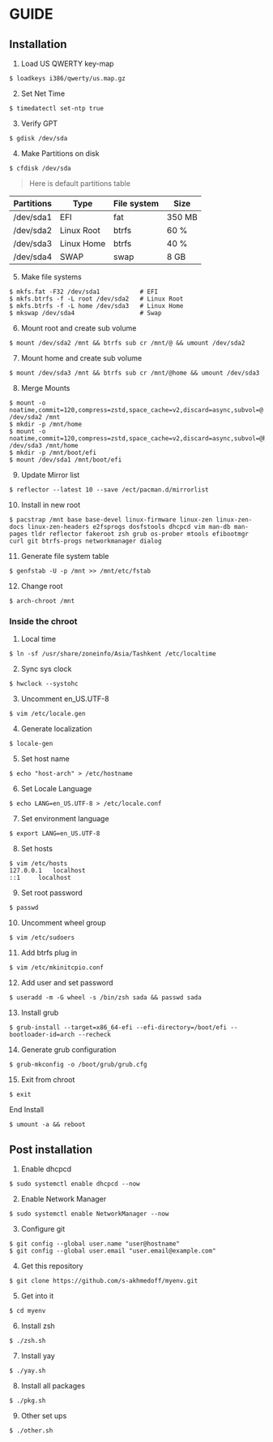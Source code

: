 # 													GUIDE
## Installation

1. Load US QWERTY key-map

```shell
$ loadkeys i386/qwerty/us.map.gz
```

2. Set Net Time

```shell
$ timedatectl set-ntp true
```

3. Verify GPT

```shell
$ gdisk /dev/sda
```

4. Make Partitions on disk

```shell
$ cfdisk /dev/sda
```

> Here is default partitions table

| Partitions | Type       | File system | Size   |
| ---------- | ---------- | ----------- | ------ |
| /dev/sda1  | EFI        | fat         | 350 MB |
| /dev/sda2  | Linux Root | btrfs       | 60 %   |
| /dev/sda3  | Linux Home | btrfs       | 40 %   |
| /dev/sda4  | SWAP       | swap        | 8 GB   |

5. Make file systems

```shell
$ mkfs.fat -F32 /dev/sda1 			# EFI
$ mkfs.btrfs -f -L root /dev/sda2	# Linux Root
$ mkfs.btrfs -f -L home /dev/sda3	# Linux Home
$ mkswap /dev/sda4					# Swap
```

6. Mount root and create sub volume

```shell
$ mount /dev/sda2 /mnt && btrfs sub cr /mnt/@ && umount /dev/sda2
```

7. Mount home and create sub volume

```shell
$ mount /dev/sda3 /mnt && btrfs sub cr /mnt/@home && umount /dev/sda3
```

8. Merge Mounts

```shell
$ mount -o noatime,commit=120,compress=zstd,space_cache=v2,discard=async,subvol=@ /dev/sda2 /mnt
$ mkdir -p /mnt/home
$ mount -o noatime,commit=120,compress=zstd,space_cache=v2,discard=async,subvol=@home /dev/sda3 /mnt/home
$ mkdir -p /mnt/boot/efi
$ mount /dev/sda1 /mnt/boot/efi
```

9. Update Mirror list

```shell
$ reflector --latest 10 --save /ect/pacman.d/mirrorlist
```

10. Install in new root

```shell
$ pacstrap /mnt base base-devel linux-firmware linux-zen linux-zen-docs linux-zen-headers e2fsprogs dosfstools dhcpcd vim man-db man-pages tldr reflector fakeroot zsh grub os-prober mtools efibootmgr curl git btrfs-progs networkmanager dialog
```

11. Generate file system table

```shell
$ genfstab -U -p /mnt >> /mnt/etc/fstab
```

12. Change root

```shell
$ arch-chroot /mnt
```

### Inside the chroot

1. Local time

```shell
$ ln -sf /usr/share/zoneinfo/Asia/Tashkent /etc/localtime
```

2. Sync sys clock

```shell
$ hwclock --systohc
```

3. Uncomment en_US.UTF-8

```shell
$ vim /etc/locale.gen
```

4. Generate localization

```shell
$ locale-gen
```

5. Set host name

```shell
$ echo "host-arch" > /etc/hostname
```

6. Set Locale Language

```shell
$ echo LANG=en_US.UTF-8 > /etc/locale.conf
```

7. Set environment language

```shell
$ export LANG=en_US.UTF-8
```

8. Set hosts

```shell
$ vim /etc/hosts
127.0.0.1	localhost
::1		localhost
```

9. Set root password

```shell
$ passwd
```

10. Uncomment wheel group

```shell
$ vim /etc/sudoers
```

11. Add btrfs plug in

```shell
$ vim /etc/mkinitcpio.conf
```

12. Add user and set password

```shell
$ useradd -m -G wheel -s /bin/zsh sada && passwd sada
```

13. Install grub

```shell
$ grub-install --target=x86_64-efi --efi-directory=/boot/efi --bootloader-id=arch --recheck
```

14. Generate grub configuration

```shell
$ grub-mkconfig -o /boot/grub/grub.cfg
```

15. Exit from chroot

```shell
$ exit
```

End Install

```shell
$ umount -a && reboot
```

## Post installation 

1. Enable dhcpcd

```shell
$ sudo systemctl enable dhcpcd --now
```

2. Enable Network Manager

```shell
$ sudo systemctl enable NetworkManager --now
```

3. Configure git

```shell
$ git config --global user.name "user@hostname"
$ git config --global user.email "user.email@example.com"
```

4. Get this repository

```shell
$ git clone https://github.com/s-akhmedoff/myenv.git
```

5. Get into it

```shell
$ cd myenv
```

6. Install zsh

```shell
$ ./zsh.sh
```

7. Install yay

```shell
$ ./yay.sh
```

8. Install all packages

```shell
$ ./pkg.sh
```

9. Other set ups

```shell
$ ./other.sh
```

